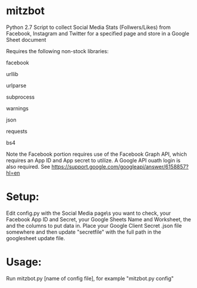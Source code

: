 # mitzbot
Python 2.7 Script to collect Social Media Stats (Follwers/Likes) from Facebook, Instagram and Twitter for a specified page and store in a Google Sheet document

Requires the following non-stock libraries:

facebook

urllib

urlparse

subprocess

warnings


json

requests

bs4

Note the Facebook portion requires use of the Facebook Graph API, which requires an App ID and App secret to utilize. A Google API ouath login is also required.  See https://support.google.com/googleapi/answer/6158857?hl=en 


# Setup:
Edit config.py with the Social Media page\s you want to check,  your Facebook App ID and Secret, your Google Sheets Name and Worksheet, the and the columns to put data in.  Place your Google Client Secret .json file somewhere and then update "secretfile" with the full path in the googlesheet update file. 

# Usage:
Run mitzbot.py [name of config file], for example "mitzbot.py config"
